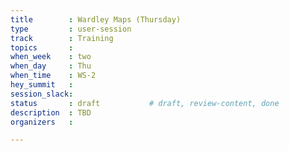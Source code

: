 ```yaml
---
title        : Wardley Maps (Thursday)
type         : user-session
track        : Training
topics       : 
when_week    : two
when_day     : Thu
when_time    : WS-2
hey_summit   :
session_slack:
status       : draft           # draft, review-content, done
description  : TBD
organizers   : 

---
```


<!--(add intro)

## WHY

(...)

## What

(...)

## Outcomes

(...)

## References

(...)


## Previous-->
